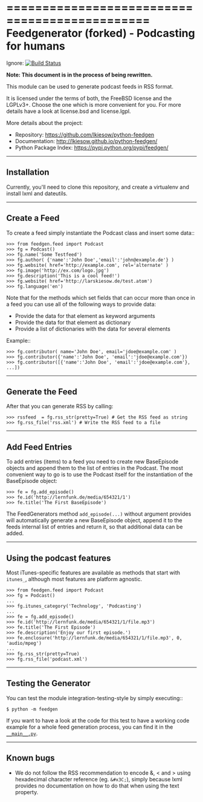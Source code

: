 ==============================================
Feedgenerator (forked) - Podcasting for humans
==============================================

Ignore:
[![Build Status](https://travis-ci.org/lkiesow/python-feedgen.svg?branch=master)
](https://travis-ci.org/lkiesow/python-feedgen)

**Note: This document is in the process of being rewritten.**

This module can be used to generate podcast feeds in RSS format.

It is licensed under the terms of both, the FreeBSD license and the LGPLv3+.
Choose the one which is more convenient for you. For more details have a look
at license.bsd and license.lgpl.

More details about the project:

- Repository:            https://github.com/lkiesow/python-feedgen
- Documentation:         http://lkiesow.github.io/python-feedgen/
- Python Package Index:  https://pypi.python.org/pypi/feedgen/


------------
Installation
------------

Currently, you'll need to clone this repository, and create a virtualenv and
install lxml and dateutils.


-------------
Create a Feed
-------------

To create a feed simply instantiate the Podcast class and insert some
data::

    >>> from feedgen.feed import Podcast
    >>> fg = Podcast()
    >>> fg.name('Some Testfeed')
    >>> fg.author( {'name':'John Doe','email':'john@example.de'} )
    >>> fg.website( href='http://example.com', rel='alternate' )
    >>> fg.image('http://ex.com/logo.jpg')
    >>> fg.description('This is a cool feed!')
    >>> fg.website( href='http://larskiesow.de/test.atom')
    >>> fg.language('en')

Note that for the methods which set fields that can occur more than once in a
feed you can use all of the following ways to provide data:

- Provide the data for that element as keyword arguments
- Provide the data for that element as dictionary
- Provide a list of dictionaries with the data for several elements

Example::

    >>> fg.contributor( name='John Doe', email='jdoe@example.com' )
    >>> fg.contributor({'name':'John Doe', 'email':'jdoe@example.com'})
    >>> fg.contributor([{'name':'John Doe', 'email':'jdoe@example.com'}, ...])

-----------------
Generate the Feed
-----------------

After that you can generate RSS by calling:

    >>> rssfeed  = fg.rss_str(pretty=True) # Get the RSS feed as string
    >>> fg.rss_file('rss.xml') # Write the RSS feed to a file


----------------
Add Feed Entries
----------------

To add entries (items) to a feed you need to create new BaseEpisode objects and
append them to the list of entries in the Podcast. The most convenient
way to go is to use the Podcast itself for the instantiation of the
BaseEpisode object:

    >>> fe = fg.add_episode()
    >>> fe.id('http://lernfunk.de/media/654321/1')
    >>> fe.title('The First BaseEpisode')

The FeedGenerators method `add_episode(...)` without argument provides will
automatically generate a new BaseEpisode object, append it to the feeds internal
list of entries and return it, so that additional data can be added.

--------------------------
Using the podcast features
--------------------------

Most iTunes-specific features are available as methods that start with `itunes_`,
although most features are platform agnostic.

    >>> from feedgen.feed import Podcast
    >>> fg = Podcast()
    ...
    >>> fg.itunes_category('Technology', 'Podcasting')
    ...
    >>> fe = fg.add_episode()
    >>> fe.id('http://lernfunk.de/media/654321/1/file.mp3')
    >>> fe.title('The First Episode')
    >>> fe.description('Enjoy our first episode.')
    >>> fe.enclosure('http://lernfunk.de/media/654321/1/file.mp3', 0, 'audio/mpeg')
    ...
    >>> fg.rss_str(pretty=True)
    >>> fg.rss_file('podcast.xml')



---------------------
Testing the Generator
---------------------

You can test the module integration-testing-style by simply executing::

    $ python -m feedgen

If you want to have a look at the code for this test to have a working code
example for a whole feed generation process, you can find it in the
[`__main__.py`](https://github.com/tobinus/python-feedgen/blob/podcastgen/feedgen/__main__.py).




----------
Known bugs
----------

* We do not follow the RSS recommendation to encode &amp;, &lt; and &gt; using
  hexadecimal character reference (eg. `&#x3C;`), simply because lxml provides
  no documentation on how to do that when using the text property.
